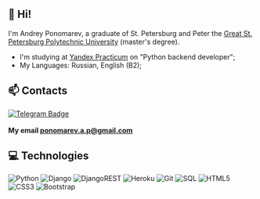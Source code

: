 ## 👋 Hi! 

I'm Andrey Ponomarev, a graduate of St. Petersburg and Peter the [Great St. Petersburg Polytechnic University](https://english.spbstu.ru/) (master's degree).

+ I'm studying at [Yandex Practicum](https://practicum.yandex.ru/) on "Python backend developer";
+ My Languages: Russian, English (B2);

## 📫 Contacts<br>
[![Telegram Badge](https://img.shields.io/badge/Telegram-2CA5E0?style=for-the-badge&logo=telegram&logoColor=white)](https://t.me/DandyRU)
<br>
<br>
<b> My email <ponomarev.a.p@gmail.com>  </b>

## 💻 Technologies
![Python](https://img.shields.io/badge/-Python-8fcfd1?style=flat&logo=Python)
![Django](https://img.shields.io/badge/Django-092E20?style=flat&logo=django&logoColor=white)
![DjangoREST](https://img.shields.io/badge/Django-REST-ff1709?style=flat&logo=django&logoColor=white&color=ff1709&labelColor=gray)
![Heroku](https://img.shields.io/badge/-Heroku-430098?style=flat&logo=heroku)
![Git](https://img.shields.io/badge/-Git-gray?style=flat&logo=git)
![SQL](https://img.shields.io/badge/-MySQL-blue?style=flat&logo=Mysql&logoColor=black)
![HTML5](https://img.shields.io/badge/-HTML5-E34F26?style=flat&logo=html5&logoColor=white)
![CSS3](https://img.shields.io/badge/CSS3-%231572B6.svg?style=flat&logo=css3&logoColor=white)
![Bootstrap](https://img.shields.io/badge/-Bootstrap-563D7C?style=flat&logo=bootstrap)



<!---
- 👋 Hi, I’m @DandyBoo
- 👀 I’m interested in ...
- 🌱 I’m currently learning ...
- 💞️ I’m looking to collaborate on ...
- 📫 How to reach me ...
--->

<!---
DandyBoo/DandyBoo is a ✨ special ✨ repository because its `README.md` (this file) appears on your GitHub profile.
You can click the Preview link to take a look at your changes.
--->
